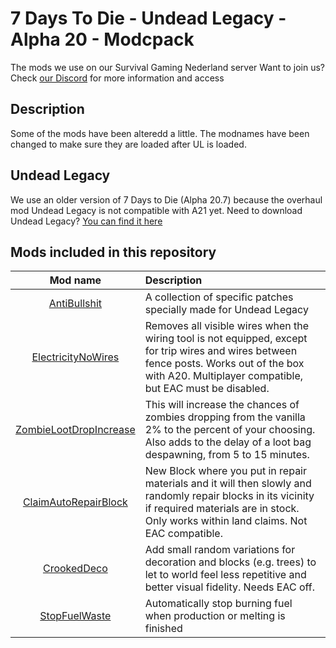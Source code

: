 # 7 Days To Die - Undead Legacy - Alpha 20 - Modcpack
The mods we use on our Survival Gaming Nederland server
Want to join us? Check [our Discord](https://discord.gg/C5z598878q) for more information and access

## Description
Some of the mods have been alteredd a little. The modnames have been changed to make sure they are loaded after UL is loaded.

## Undead Legacy
We use an older version of 7 Days to Die (Alpha 20.7) because the overhaul mod Undead Legacy is not compatible with A21 yet.
Need to download Undead Legacy? [You can find it here](https://ul.subquake.com/download)

## Mods included in this repository
|Mod name|Description| 
|:---:|:---|
|[AntiBullshit](https://www.nexusmods.com/7daystodie/mods/2691?tab=description) |A collection of specific patches specially made for Undead Legacy|
|[ElectricityNoWires](https://www.nexusmods.com/7daystodie/mods/1721) |Removes all visible wires when the wiring tool is not equipped, except for trip wires and wires between fence posts. Works out of the box with A20. Multiplayer compatible, but EAC must be disabled.|
|[ZombieLootDropIncrease](https://www.nexusmods.com/7daystodie/mods/168) |This will increase the chances of zombies dropping from the vanilla 2% to the percent of your choosing. Also adds to the delay of a loot bag despawning, from 5 to 15 minutes.|
|[ClaimAutoRepairBlock](https://www.nexusmods.com/7daystodie/mods/1705) |New Block where you put in repair materials and it will then slowly and randomly repair blocks in its vicinity if required materials are in stock. Only works within land claims. Not EAC compatible.|
|[CrookedDeco](https://www.nexusmods.com/7daystodie/mods/2096) |Add small random variations for decoration and blocks (e.g. trees) to let to world feel less repetitive and better visual fidelity. Needs EAC off.|
|[StopFuelWaste](https://www.nexusmods.com/7daystodie/mods/1884) |Automatically stop burning fuel when production or melting is finished|
